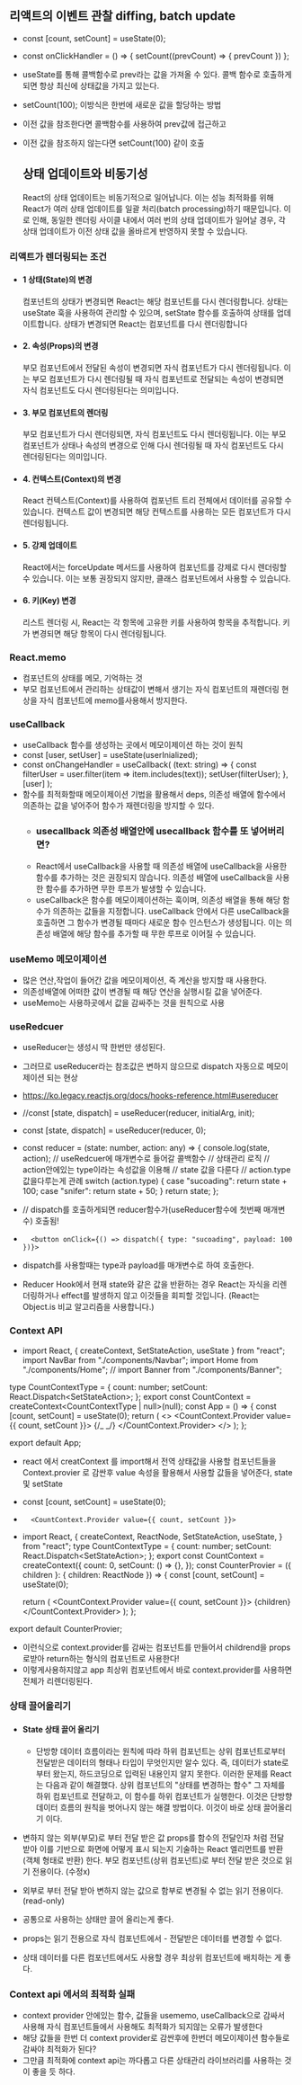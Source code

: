 ## 리액트의 이벤트 관찰 diffing, batch update

- const [count, setCount] = useState(0);
- const onClickHandler = () => {
  setCount((prevCount) => {
  prevCount
  })
  };
- useState를 통해 콜백함수로 prev라는 값을 가져올 수 있다. 콜백 함수로 호출하게되면 항상 최신에 상태값을 가지고 있는다.
- setCount(100); 이방식은 한번에 새로운 값을 할당하는 방법
- 이전 값을 참조한다면 콜백함수를 사용하여 prev값에 접근하고
- 이전 값을 참조하지 않는다면 setCount(100) 같이 호출

  ## 상태 업데이트와 비동기성

  React의 상태 업데이트는 비동기적으로 일어납니다. 이는 성능 최적화를 위해 React가 여러 상태 업데이트를 일괄 처리(batch processing)하기 때문입니다. 이로 인해, 동일한 렌더링 사이클 내에서 여러 번의 상태 업데이트가 일어날 경우, 각 상태 업데이트가 이전 상태 값을 올바르게 반영하지 못할 수 있습니다.

### 리액트가 렌더링되는 조건

- #### 1 상태(State)의 변경

  컴포넌트의 상태가 변경되면 React는 해당 컴포넌트를 다시 렌더링합니다. 상태는 useState 훅을 사용하여 관리할 수 있으며, setState 함수를 호출하여 상태를 업데이트합니다. 상태가 변경되면 React는 컴포넌트를 다시 렌더링합니다

- #### 2. 속성(Props)의 변경

  부모 컴포넌트에서 전달된 속성이 변경되면 자식 컴포넌트가 다시 렌더링됩니다. 이는 부모 컴포넌트가 다시 렌더링될 때 자식 컴포넌트로 전달되는 속성이 변경되면 자식 컴포넌트도 다시 렌더링된다는 의미입니다.

- #### 3. 부모 컴포넌트의 렌더링

  부모 컴포넌트가 다시 렌더링되면, 자식 컴포넌트도 다시 렌더링됩니다. 이는 부모 컴포넌트가 상태나 속성의 변경으로 인해 다시 렌더링될 때 자식 컴포넌트도 다시 렌더링된다는 의미입니다.

- #### 4. 컨텍스트(Context)의 변경

  React 컨텍스트(Context)를 사용하여 컴포넌트 트리 전체에서 데이터를 공유할 수 있습니다. 컨텍스트 값이 변경되면 해당 컨텍스트를 사용하는 모든 컴포넌트가 다시 렌더링됩니다.

- #### 5. 강제 업데이트

  React에서는 forceUpdate 메서드를 사용하여 컴포넌트를 강제로 다시 렌더링할 수 있습니다. 이는 보통 권장되지 않지만, 클래스 컴포넌트에서 사용할 수 있습니다.

- #### 6. 키(Key) 변경
  리스트 렌더링 시, React는 각 항목에 고유한 키를 사용하여 항목을 추적합니다. 키가 변경되면 해당 항목이 다시 렌더링됩니다.

### React.memo

- 컴포넌트의 상태를 메모, 기억하는 것
- 부모 컴포넌트에서 관리하는 상태값이 변해서 생기는 자식 컴포넌트의 재렌더링 현상을 자식 컴포넌트에 memo를사용해서 방지한다.

### useCallback

- useCallback 함수를 생성하는 곳에서 메모이제이션 하는 것이 원칙
- const [user, setUser] = useState(userInialized);
- const onChangeHandler = useCallback(
  (text: string) => {
  const filterUser = user.filter(item => item.includes(text));
  setUser(filterUser);
  },
  [user]
  );
- 함수를 최적화할때 메모이제이션 기법을 활용해서 deps, 의존성 배열에 함수에서 의존하는 값을 넣어주어 함수가 재렌더링을 방지할 수 있다.
  - ### usecallback 의존성 배열안에 usecallback 함수를 또 넣어버리면?
  - React에서 useCallback을 사용할 때 의존성 배열에 useCallback을 사용한 함수를 추가하는 것은 권장되지 않습니다. 의존성 배열에 useCallback을 사용한 함수를 추가하면 무한 루프가 발생할 수 있습니다.
  - useCallback은 함수를 메모이제이션하는 훅이며, 의존성 배열을 통해 해당 함수가 의존하는 값들을 지정합니다. useCallback 안에서 다른 useCallback을 호출하면 그 함수가 변경될 때마다 새로운 함수 인스턴스가 생성됩니다. 이는 의존성 배열에 해당 함수를 추가할 때 무한 루프로 이어질 수 있습니다.

### useMemo 메모이제이션

- 많은 연산,작업이 들어간 값을 메모이제이션, 즉 계산을 방지할 때 사용한다.
- 의존성배열에 어떠한 값이 변경될 때 해당 연산을 실행시킬 값을 넣어준다.
- useMemo는 사용하곳에서 값을 감싸주는 것을 원칙으로 사용

### useRedcuer

- useReducer는 생성시 딱 한번만 생성된다.
- 그러므로 useReducer라는 참조값은 변하지 않으므로 dispatch 자동으로 메모이제이션 되는 현상
- https://ko.legacy.reactjs.org/docs/hooks-reference.html#usereducer
- //const [state, dispatch] = useReducer(reducer, initialArg, init);

- const [state, dispatch] = useReducer(reducer, 0);

- const reducer = (state: number, action: any) => {
  console.log(state, action);
  // useRedcuer에 매개변수로 들어갈 콜백함수
  // 상태관리 로직
  // action안에있는 type이라는 속성값을 이용해
  // state 값을 다룬다
  // action.type값을다루는게 관례
  switch (action.type) {
  case "sucoading":
  return state + 100;
  case "snifer":
  return state + 50;
  }
  return state;
  };

- // dispatch를 호출하게되면 reducer함수가(useReducer함수에 첫번째 매개변수) 호출됨!
-       <button onClick={() => dispatch({ type: "sucoading", payload: 100 })}>

- dispatch를 사용할때는 type과 payload를 매개변수로 하여 호출한다.

- Reducer Hook에서 현재 state와 같은 값을 반환하는 경우 React는 자식을 리렌더링하거나 effect를 발생하지 않고 이것들을 회피할 것입니다. (React는 Object.is 비교 알고리즘을 사용합니다.)

### Context API

- import React, { createContext, SetStateAction, useState } from "react";
  import NavBar from "./components/Navbar";
  import Home from "./components/Home";
  // import Banner from "./components/Banner";

type CountContextType = {
count: number;
setCount: React.Dispatch<SetStateAction<number>>;
};
export const CountContext = createContext<CountContextType | null>(null);
const App = () => {
const [count, setCount] = useState(0);
return (
<>
<CountContext.Provider value={{ count, setCount }}>
<NavBar />
{/_ <NavBar count={count} /> _/}
<Home />
</CountContext.Provider>
</>
);
};

export default App;

- react 에서 creatContext 를 import해서 전역 상태값을 사용할 컴포넌트들을 Context.provier 로 감싼후 value 속성을 활용해서 사용할 값들을 넣어준다, state 및 setState
- const [count, setCount] = useState(0);

-       <CountContext.Provider value={{ count, setCount }}>

- import React, {
  createContext,
  ReactNode,
  SetStateAction,
  useState,
  } from "react";
  type CountContextType = {
  count: number;
  setCount: React.Dispatch<SetStateAction<number>>;
  };
  export const CountContext = createContext<CountContextType>({
  count: 0,
  setCount: () => {},
  });
  const CounterProvier = ({ children }: { children: ReactNode }) => {
  const [count, setCount] = useState(0);

  return (
  <CountContext.Provider value={{ count, setCount }}>
  {children}
  </CountContext.Provider>
  );
  };

export default CounterProvier;

- 이런식으로 context.provider를 감싸는 컴포넌트를 만들어서 childrend을 props로받아 return하는 형식의 컴포넌트로 사용한다!
- 이렇게사용하지않고 app 최상위 컴포넌트에서 바로 context.provider를 사용하면 전체가 리렌더링된다.

### 상태 끌어올리기

- #### State 상태 끌어 올리기

  - 단방향 데이터 흐름이라는 원칙에 따라 하위 컴포넌트는 상위 컴포넌트로부터 전달받은 데이터의 형태나 타입이 무엇인지만 알수 있다. 즉, 데이터가 state로부터 왔는지, 하드코딩으로 입력된 내용인지 알지 못한다. 이러한 문제를 React는 다음과 같이 해결했다. 상위 컴포넌트의 "상태를 변경하는 함수" 그 자체를 하위 컴포넌트로 전달하고, 이 함수를 하위 컴포넌트가 실행한다. 이것은 단방향 데이터 흐름의 원칙을 벗어나지 않는 해결 방법이다. 이것이 바로 상태 끌어올리기 이다.

- 변하지 않는 외부(부모)로 부터 전달 받은 값
  props를 함수의 전달인자 처럼 전달 받아 이를 기반으로 화면에 어떻게 표시 되는지 기술하는 React 엘리먼트를 반환(객체 형태로 반환) 한다.
  부모 컴포넌트(상위 컴포넌트)로 부터 전달 받은 것으로 읽기 전용이다. (수정x)
- 외부로 부터 전달 받아 변하지 않는 값으로 함부로 변경될 수 없는 읽기 전용이다.(read-only)
- 공통으로 사용하는 상태만 끌어 올리는게 좋다.
- props는 읽기 전용으로 자식 컴포넌트에서 - 전달받은 데이터를 변경할 수 없다.
- 상태 데이터를 다른 컴포넌트에서도 사용할 경우 최상위 컴포넌트에 배치하는 게 좋다.

### Context api 에서의 최적화 실패

- context provider 안에있는 함수, 값들을 usememo, useCallback으로 감싸서 사용해 자식 컴포넌트들에서 사용해도 최적화가 되지않는 오류가 발생한다
- 해당 값들을 한번 더 context provider로 감싼후에 한번더 메모이제이션 함수들로 감싸야 최적화가 된다?
- 그만큼 최적화에 context api는 까다롭고 다른 상태관리 라이브러리를 사용하는 것이 좋을 듯 하다.
